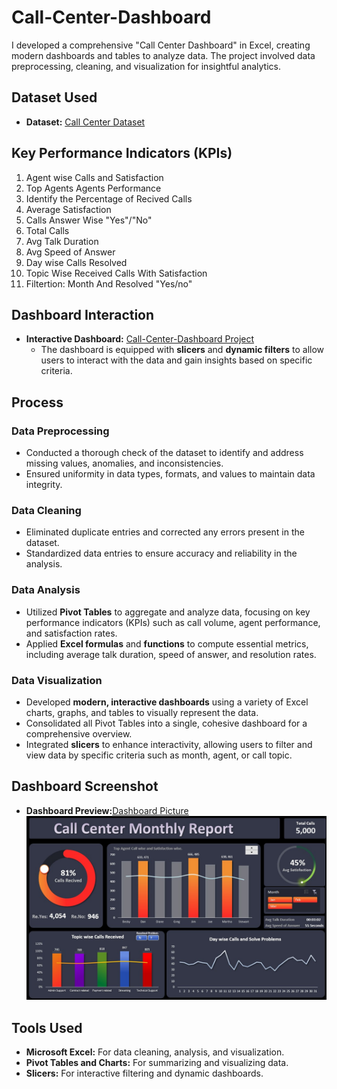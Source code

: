 # Call-Center-Dashboard
I developed a comprehensive "Call Center Dashboard" in Excel, creating modern dashboards and tables to analyze data. The project involved data preprocessing, cleaning, and visualization for insightful analytics.
## Dataset Used
- **Dataset:** [Call Center Dataset](https://github.com/Muhammad-Jan/Call-Center-Dashboard/blob/main/Call%20Center%20Dataset.xlsx)
## Key Performance Indicators (KPIs)
1.	Agent wise Calls and Satisfaction
2.	Top Agents Agents Performance
3.	Identify the Percentage of Recived Calls
4.	Average Satisfaction
5.	Calls Answer Wise "Yes"/"No"
6.	Total Calls
7.	Avg Talk Duration
8.	Avg Speed of Answer
9.	Day wise Calls Resolved
10.	Topic Wise Received Calls With Satisfaction
11.	Filtertion: Month And Resolved "Yes/no"
## Dashboard Interaction
- **Interactive Dashboard:** [Call-Center-Dashboard Project](https://github.com/Muhammad-Jan/Call-Center-Dashboard/blob/main/calling%20center%20report.xlsx)
  - The dashboard is equipped with **slicers** and **dynamic filters** to allow users to interact with the data and gain insights based on specific criteria.
## Process

### Data Preprocessing
- Conducted a thorough check of the dataset to identify and address missing values, anomalies, and inconsistencies.
- Ensured uniformity in data types, formats, and values to maintain data integrity.

### Data Cleaning
- Eliminated duplicate entries and corrected any errors present in the dataset.
- Standardized data entries to ensure accuracy and reliability in the analysis.

### Data Analysis
- Utilized **Pivot Tables** to aggregate and analyze data, focusing on key performance indicators (KPIs) such as call volume, agent performance, and satisfaction rates.
- Applied **Excel formulas** and **functions** to compute essential metrics, including average talk duration, speed of answer, and resolution rates.

### Data Visualization
- Developed **modern, interactive dashboards** using a variety of Excel charts, graphs, and tables to visually represent the data.
- Consolidated all Pivot Tables into a single, cohesive dashboard for a comprehensive overview.
- Integrated **slicers** to enhance interactivity, allowing users to filter and view data by specific criteria such as month, agent, or call topic.

## Dashboard Screenshot
- **Dashboard Preview:**[Dashboard Picture](https://github.com/Muhammad-Jan/Call-Center-Dashboard/blob/main/Call%20Center%20Dashboard.jpg)
![Call Center KPIs Dashboard](https://github.com/Muhammad-Jan/Call-Center-Dashboard/blob/main/Call%20Center%20Dashboard.jpg)


## Tools Used
- **Microsoft Excel:** For data cleaning, analysis, and visualization.
- **Pivot Tables and Charts:** For summarizing and visualizing data.
- **Slicers:** For interactive filtering and dynamic dashboards.
